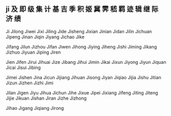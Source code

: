 ji  及 即 级 集 计 基 吉 季 积 姬 冀 霁 嵇 羁 迹 辑 继 际 济 绩
---

Ji Jilong Jiwei Jixi Jiling Jide Jisheng Jixian Jinian Jidan Jilin Jichuan Jipeng Jinan Jiqin Jiyang Jichao Jike 

Jifang Jilun Jizhou Jifan Jiwen Jihong Jiying Jiheng Jishi Jiming Jikang Jizhuo Jiyuan Jiping Jiren 

Jien Jifen Jirui Jihuai Jize Jibang Jihui Jimin Jikai Jixun Jiyong Jiyun Jiquan Jicai Jisui Jibing

Jimei Jishen Jina Jicun Jijiang Jihuan Jisong Jiyan Jiqiao Jijia Jishu Jitian Jizun Jizhen Jizhi Jimi 

Jilan Jigen Jiyu Jihua Jichun Jihe Jixue Jipei Jixiang Jifeng Jiting Jiteng Jijie Jikuan Jishan Jiran Jizhe Jizhong 

Jihao Jigang Jiqiang Jirong 

